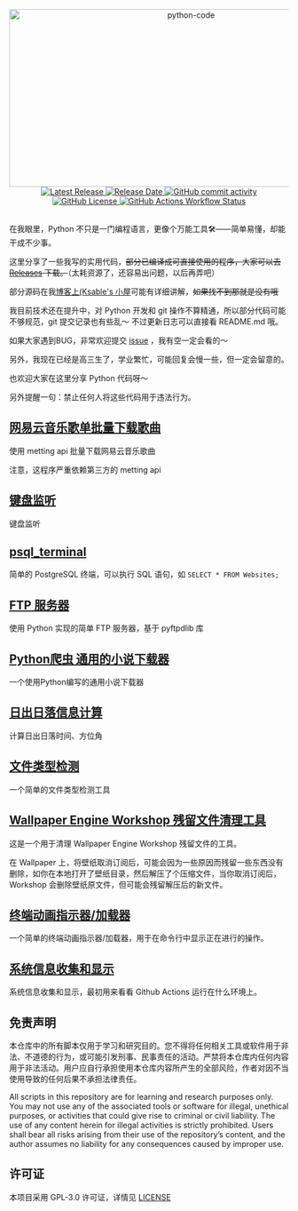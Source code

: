 <div align="center">
  <img src="https://socialify.git.ci/God-2077/python-code/image?font=JetBrains+Mono&language=1&name=1&owner=1&pattern=Circuit+Board&theme=Auto" alt="python-code" width="640" height="320" />
</div>
<div align="center">
  <a href="https://github.com/God-2077/python-code/releases">
    <img src="https://img.shields.io/github/release/God-2077/python-code.svg?color=0366d6" alt="Latest Release">
  </a>
  <a href="https://github.com/God-2077/python-code/releases">
    <img src="https://img.shields.io/github/release-date/God-2077/python-code.svg?color=28a745" alt="Release Date">
  </a>
  <a href="https://github.com/God-2077/python-code/commits/main/">
    <img src="https://img.shields.io/github/commit-activity/t/God-2077/python-code?color=6f42c1" alt="GitHub commit activity">
  </a>
  <a href="https://github.com/God-2077/python-code#GPL-3.0-1-ov-file">
    <img src="https://img.shields.io/github/license/God-2077/python-code?color=ff5722" alt="GitHub License">
  </a>
  <a href="https://github.com/God-2077/python-code/actions">
    <img src="https://img.shields.io/github/actions/workflow/status/God-2077/python-code/nuitka_package_release.yml?style=flat&color=20c997" alt="GitHub Actions Workflow Status">
  </a>
</div>
<br />

在我眼里，Python 不只是一门编程语言，更像个万能工具🛠️——简单易懂，却能干成不少事。
 
这里分享了一些我写的实用代码，~~部分已编译成可直接使用的程序，大家可以去 [Releases](https://github.com/God-2077/python-code/releases) 下载。~~（太耗资源了，还容易出问题，以后再弄吧）

部分源码在我[博客上(Ksable's 小屋](https://blog.ksable.top/)可能有详细讲解，~~如果找不到那就是没有哦~~
 
我目前技术还在提升中，对 Python 开发和 git 操作不算精通，所以部分代码可能不够规范，git 提交记录也有些乱～ 不过更新日志可以直接看 README.md 哦。
 
如果大家遇到BUG，非常欢迎提交 [issue](https://github.com/God-2077/python-code/issues) ，我有空一定会看的～

另外，我现在已经是高三生了，学业繁忙，可能回复会慢一些，但一定会留意的。
 
也欢迎大家在这里分享 Python 代码呀～

另外提醒一句：禁止任何人将这些代码用于违法行为。

## [网易云音乐歌单批量下载歌曲][网易云音乐歌单批量下载歌曲]

使用 metting api 批量下载网易云音乐歌曲

注意，这程序严重依赖第三方的 metting api


## [键盘监听][键盘监听]

键盘监听


## [psql_terminal][psql_terminal]

简单的 PostgreSQL 终端，可以执行 SQL 语句，如 `SELECT * FROM Websites;`


## [FTP 服务器][ftp_server]

使用 Python 实现的简单 FTP 服务器，基于 pyftpdlib 库


## [Python爬虫 通用的小说下载器][novel_crawler]

一个使用Python编写的通用小说下载器


## [日出日落信息计算][sunrise_sunset_info]

计算日出日落时间、方位角

## [文件类型检测][file_type_check]

一个简单的文件类型检测工具

## [Wallpaper Engine Workshop 残留文件清理工具][wallpaper_engine_workshop_cleaning]

这是一个用于清理 Wallpaper Engine Workshop 残留文件的工具。

在 Wallpaper 上，将壁纸取消订阅后，可能会因为一些原因而残留一些东西没有删除，如你在本地打开了壁纸目录，然后解压了个压缩文件，当你取消订阅后，Workshop 会删除壁纸原文件，但可能会残留解压后的新文件。

## [终端动画指示器/加载器][animated_spinner]

一个简单的终端动画指示器/加载器，用于在命令行中显示正在进行的操作。

## [系统信息收集和显示][systemInfo]

系统信息收集和显示，最初用来看看 Github Actions 运行在什么环境上。

## **免责声明**

本仓库中的所有脚本仅用于学习和研究目的。您不得将任何相关工具或软件用于非法、不道德的行为，或可能引发刑事、民事责任的活动。严禁将本仓库内任何内容用于非法活动。用户应自行承担使用本仓库内容所产生的全部风险，作者对因不当使用导致的任何后果不承担法律责任。

All scripts in this repository are for learning and research purposes only. You may not use any of the associated tools or software for illegal, unethical purposes, or activities that could give rise to criminal or civil liability. The use of any content herein for illegal activities is strictly prohibited. Users shall bear all risks arising from their use of the repository’s content, and the author assumes no liability for any consequences caused by improper use.

## 许可证

本项目采用 GPL-3.0 许可证，详情见 [LICENSE](./LICENSE)


[网易云音乐歌单批量下载歌曲]: ./网易云音乐歌单批量下载歌曲/
[键盘监听]: ./键盘监听/
[psql_terminal]: ./psql_terminal/
[ftp_server]: ./ftp_server/
[novel_crawler]: ./novel_crawler/
[sunrise_sunset_info]: ./sunrise_sunset_info/
[file_type_check]: ./file_type_check/
[wallpaper_engine_workshop_cleaning]: ./wallpaper_engine_workshop_cleaning/
[animated_spinner]: ./animated_spinner/
[systemInfo]: ./systemInfo/